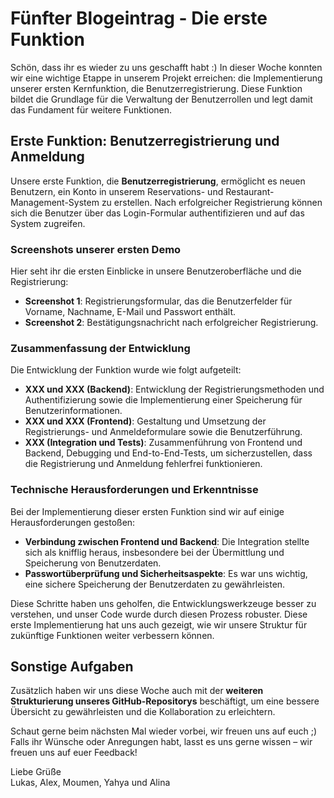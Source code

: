 # Fünfter Blogeintrag - Die erste Funktion

Schön, dass ihr es wieder zu uns geschafft habt :) In dieser Woche konnten wir eine wichtige Etappe in unserem Projekt erreichen: die Implementierung unserer ersten Kernfunktion, die Benutzerregistrierung. Diese Funktion bildet die Grundlage für die Verwaltung der Benutzerrollen und legt damit das Fundament für weitere Funktionen.

## Erste Funktion: Benutzerregistrierung und Anmeldung

Unsere erste Funktion, die **Benutzerregistrierung**, ermöglicht es neuen Benutzern, ein Konto in unserem Reservations- und Restaurant-Management-System zu erstellen. Nach erfolgreicher Registrierung können sich die Benutzer über das Login-Formular authentifizieren und auf das System zugreifen.

### Screenshots unserer ersten Demo
Hier seht ihr die ersten Einblicke in unsere Benutzeroberfläche und die Registrierung:
* **Screenshot 1**: Registrierungsformular, das die Benutzerfelder für Vorname, Nachname, E-Mail und Passwort enthält.
* **Screenshot 2**: Bestätigungsnachricht nach erfolgreicher Registrierung.

### Zusammenfassung der Entwicklung

Die Entwicklung der Funktion wurde wie folgt aufgeteilt:

- **XXX und XXX (Backend)**: Entwicklung der Registrierungsmethoden und Authentifizierung sowie die Implementierung einer Speicherung für Benutzerinformationen.
- **XXX und XXX (Frontend)**: Gestaltung und Umsetzung der Registrierungs- und Anmeldeformulare sowie die Benutzerführung.
- **XXX (Integration und Tests)**: Zusammenführung von Frontend und Backend, Debugging und End-to-End-Tests, um sicherzustellen, dass die Registrierung und Anmeldung fehlerfrei funktionieren.

### Technische Herausforderungen und Erkenntnisse

Bei der Implementierung dieser ersten Funktion sind wir auf einige Herausforderungen gestoßen:
   - **Verbindung zwischen Frontend und Backend**: Die Integration stellte sich als knifflig heraus, insbesondere bei der Übermittlung und Speicherung von Benutzerdaten.
   - **Passwortüberprüfung und Sicherheitsaspekte**: Es war uns wichtig, eine sichere Speicherung der Benutzerdaten zu gewährleisten.
   
Diese Schritte haben uns geholfen, die Entwicklungswerkzeuge besser zu verstehen, und unser Code wurde durch diesen Prozess robuster. Diese erste Implementierung hat uns auch gezeigt, wie wir unsere Struktur für zukünftige Funktionen weiter verbessern können.

## Sonstige Aufgaben
Zusätzlich haben wir uns diese Woche auch mit der **weiteren Strukturierung unseres GitHub-Repositorys** beschäftigt, um eine bessere Übersicht zu gewährleisten und die Kollaboration zu erleichtern.

Schaut gerne beim nächsten Mal wieder vorbei, wir freuen uns auf euch ;)  
Falls ihr Wünsche oder Anregungen habt, lasst es uns gerne wissen – wir freuen uns auf euer Feedback!

Liebe Grüße  
Lukas, Alex, Moumen, Yahya und Alina
